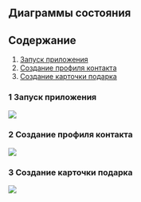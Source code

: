 ## Диаграммы состояния

## Содержание

1. [Запуск приложения](#1)
2. [Создание профиля контакта](#2)
3. [Создание карточки подарка](#3)

### 1 Запуск приложения <a name="1"></a>

![](https://github.com/nastazys/trtpo-project-mygifts/blob/master/Documents/Diagrams/StateDio/start.PNG)

### 2 Создание профиля контакта <a name="2"></a>

![](https://github.com/nastazys/trtpo-project-mygifts/blob/master/Documents/Diagrams/StateDio/contact.PNG)

### 3 Создание карточки подарка <a name="3"></a>

![](https://github.com/nastazys/trtpo-project-mygifts/blob/master/Documents/Diagrams/StateDio/gift.png)



